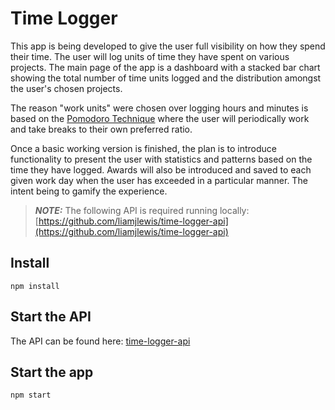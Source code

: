 # Time Logger
This app is being developed to give the user full visibility on how they spend their time. The user will log units of time they have spent on various projects. The main page of the app is a dashboard with a stacked bar chart showing the total number of time units logged and the distribution amongst the user's chosen projects.

The reason "work units" were chosen over logging hours and minutes is based on the [Pomodoro Technique](https://en.wikipedia.org/wiki/Pomodoro_Technique) where the user will periodically work and take breaks to their own preferred ratio.

Once a basic working version is finished, the plan is to introduce functionality to present the user with statistics and patterns based on the time they have logged. Awards will also be introduced and saved to each given work day when the user has exceeded in a particular manner. The intent being to gamify the experience.

> **_NOTE:_** The following API is required running locally: [https://github.com/liamjlewis/time-logger-api](https://github.com/liamjlewis/time-logger-api)

## Install
```
npm install
```
## Start the API
The API can be found here: [time-logger-api](https://github.com/liamjlewis/time-logger-api)

## Start the app
```
npm start
```